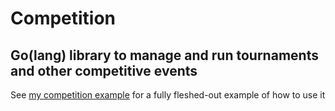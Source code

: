 # Competition 
## Go(lang) library to manage and run tournaments and other competitive events

See [my competition example](https://github.com/justinjudd/competition-example) for a fully fleshed-out example of how to use it

